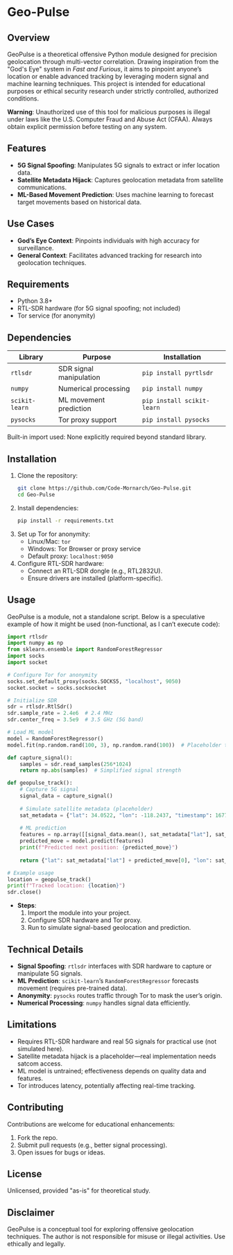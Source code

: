 # Geo-Pulse

## Overview
GeoPulse is a theoretical offensive Python module designed for precision geolocation through multi-vector correlation. Drawing inspiration from the "God's Eye" system in *Fast and Furious*, it aims to pinpoint anyone’s location or enable advanced tracking by leveraging modern signal and machine learning techniques. This project is intended for educational purposes or ethical security research under strictly controlled, authorized conditions.

**Warning**: Unauthorized use of this tool for malicious purposes is illegal under laws like the U.S. Computer Fraud and Abuse Act (CFAA). Always obtain explicit permission before testing on any system.

## Features
- **5G Signal Spoofing**: Manipulates 5G signals to extract or infer location data.  
- **Satellite Metadata Hijack**: Captures geolocation metadata from satellite communications.  
- **ML-Based Movement Prediction**: Uses machine learning to forecast target movements based on historical data.  

## Use Cases
- **God’s Eye Context**: Pinpoints individuals with high accuracy for surveillance.  
- **General Context**: Facilitates advanced tracking for research into geolocation techniques.

## Requirements
- Python 3.8+  
- RTL-SDR hardware (for 5G signal spoofing; not included)  
- Tor service (for anonymity)  

## Dependencies
| Library               | Purpose                     | Installation                 |
|-----------------------|-----------------------------|------------------------------|
| `rtlsdr`              | SDR signal manipulation     | `pip install pyrtlsdr`       |
| `numpy`               | Numerical processing        | `pip install numpy`          |
| `scikit-learn`        | ML movement prediction      | `pip install scikit-learn`   |
| `pysocks`             | Tor proxy support           | `pip install pysocks`        |

Built-in import used: None explicitly required beyond standard library.

## Installation
1. Clone the repository:
   ```bash
   git clone https://github.com/Code-Mornarch/Geo-Pulse.git
   cd Geo-Pulse
   ```
2. Install dependencies:
   ```bash
   pip install -r requirements.txt
   ```
3. Set up Tor for anonymity:
   - Linux/Mac: `tor`  
   - Windows: Tor Browser or proxy service  
   - Default proxy: `localhost:9050`
4. Configure RTL-SDR hardware:
   - Connect an RTL-SDR dongle (e.g., RTL2832U).  
   - Ensure drivers are installed (platform-specific).

## Usage
GeoPulse is a module, not a standalone script. Below is a speculative example of how it might be used (non-functional, as I can’t execute code):

```python
import rtlsdr
import numpy as np
from sklearn.ensemble import RandomForestRegressor
import socks
import socket

# Configure Tor for anonymity
socks.set_default_proxy(socks.SOCKS5, "localhost", 9050)
socket.socket = socks.socksocket

# Initialize SDR
sdr = rtlsdr.RtlSdr()
sdr.sample_rate = 2.4e6  # 2.4 MHz
sdr.center_freq = 3.5e9  # 3.5 GHz (5G band)

# Load ML model
model = RandomForestRegressor()
model.fit(np.random.rand(100, 3), np.random.rand(100))  # Placeholder training

def capture_signal():
    samples = sdr.read_samples(256*1024)
    return np.abs(samples)  # Simplified signal strength

def geopulse_track():
    # Capture 5G signal
    signal_data = capture_signal()
    
    # Simulate satellite metadata (placeholder)
    sat_metadata = {"lat": 34.0522, "lon": -118.2437, "timestamp": 1677654321}
    
    # ML prediction
    features = np.array([[signal_data.mean(), sat_metadata["lat"], sat_metadata["lon"]]])
    predicted_move = model.predict(features)
    print(f"Predicted next position: {predicted_move}")
    
    return {"lat": sat_metadata["lat"] + predicted_move[0], "lon": sat_metadata["lon"] + predicted_move[0]}

# Example usage
location = geopulse_track()
print(f"Tracked location: {location}")
sdr.close()
```

- **Steps**:  
  1. Import the module into your project.  
  2. Configure SDR hardware and Tor proxy.  
  3. Run to simulate signal-based geolocation and prediction.

## Technical Details
- **Signal Spoofing**: `rtlsdr` interfaces with SDR hardware to capture or manipulate 5G signals.  
- **ML Prediction**: `scikit-learn`’s `RandomForestRegressor` forecasts movement (requires pre-trained data).  
- **Anonymity**: `pysocks` routes traffic through Tor to mask the user’s origin.  
- **Numerical Processing**: `numpy` handles signal data efficiently.

## Limitations
- Requires RTL-SDR hardware and real 5G signals for practical use (not simulated here).  
- Satellite metadata hijack is a placeholder—real implementation needs satcom access.  
- ML model is untrained; effectiveness depends on quality data and features.  
- Tor introduces latency, potentially affecting real-time tracking.

## Contributing
Contributions are welcome for educational enhancements:  
1. Fork the repo.  
2. Submit pull requests (e.g., better signal processing).  
3. Open issues for bugs or ideas.

## License
Unlicensed, provided "as-is" for theoretical study.

## Disclaimer
GeoPulse is a conceptual tool for exploring offensive geolocation techniques. The author is not responsible for misuse or illegal activities. Use ethically and legally.
